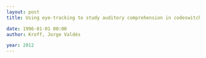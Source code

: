 ```yaml
---
layout: post
title: Using eye-tracking to study auditory comprehension in codeswitching - evidence for the link between comprehension and production

date: 1996-01-01 00:00
author: Kroff, Jorge Valdés

year: 2012
---
```



